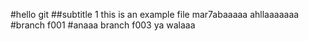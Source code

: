 #hello git
##subtitle 1
this is an example file 
mar7abaaaaa
ahllaaaaaaa
#branch f001
#anaaa branch f003 ya walaaa